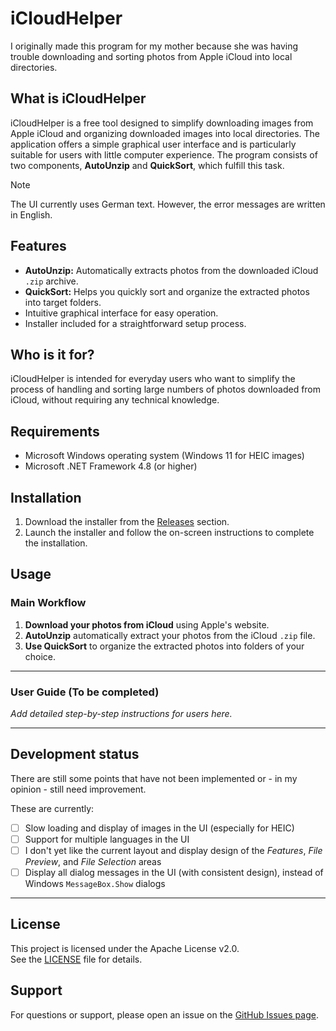 # iCloudHelper

I originally made this program for my mother because she was having trouble downloading and sorting photos from Apple iCloud into local directories.

## What is iCloudHelper

iCloudHelper is a free tool designed to simplify downloading images from Apple iCloud and organizing downloaded images into local directories.
The application offers a simple graphical user interface and is particularly suitable for users with little computer experience.
The program consists of two components, **AutoUnzip** and **QuickSort**, which fulfill this task.

> [!NOTE]
> The UI currently uses German text. However, the error messages are written in English.

## Features

- **AutoUnzip:** Automatically extracts photos from the downloaded iCloud `.zip` archive.
- **QuickSort:** Helps you quickly sort and organize the extracted photos into target folders.
- Intuitive graphical interface for easy operation.
- Installer included for a straightforward setup process.

## Who is it for?

iCloudHelper is intended for everyday users who want to simplify the process of handling and sorting large numbers of photos downloaded from iCloud, without requiring any technical knowledge.

## Requirements

- Microsoft Windows operating system (Windows 11 for HEIC images)
- Microsoft .NET Framework 4.8 (or higher)

## Installation

1. Download the installer from the [Releases](https://github.com/X13-G44/iCloudHelper/releases) section.
2. Launch the installer and follow the on-screen instructions to complete the installation.

## Usage

### Main Workflow

1. **Download your photos from iCloud** using Apple's website.
2. **AutoUnzip** automatically extract your photos from the iCloud `.zip` file.
3. **Use QuickSort** to organize the extracted photos into folders of your choice.

---

### User Guide (To be completed)

_Add detailed step-by-step instructions for users here._

---

## Development status

There are still some points that have not been implemented or - in my opinion - still need improvement.

These are currently:
- [ ] Slow loading and display of images in the UI (especially for HEIC)
- [ ] Support for multiple languages ​​in the UI
- [ ] I don't yet like the current layout and display design of the *Features*, *File Preview*, and *File Selection* areas
- [ ] Display all dialog messages in the UI (with consistent design), instead of Windows `MessageBox.Show` dialogs

---

## License

This project is licensed under the Apache License v2.0.  
See the [LICENSE](LICENSE) file for details.

## Support

For questions or support, please open an issue on the [GitHub Issues page](https://github.com/X13-G44/iCloudHelper/issues).
